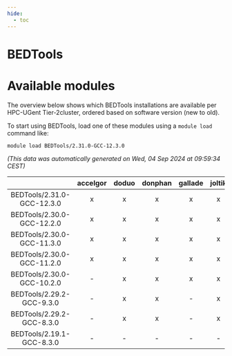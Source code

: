 ```yaml
---
hide:
  - toc
---
```


BEDTools
========

# Available modules


The overview below shows which BEDTools installations are available per HPC-UGent Tier-2cluster, ordered based on software version (new to old).

To start using BEDTools, load one of these modules using a `module load` command like:

```shell
module load BEDTools/2.31.0-GCC-12.3.0
```

*(This data was automatically generated on Wed, 04 Sep 2024 at 09:59:34 CEST)*  

| |accelgor|doduo|donphan|gallade|joltik|shinx|skitty|
| :---: | :---: | :---: | :---: | :---: | :---: | :---: | :---: |
|BEDTools/2.31.0-GCC-12.3.0|x|x|x|x|x|x|x|
|BEDTools/2.30.0-GCC-12.2.0|x|x|x|x|x|x|x|
|BEDTools/2.30.0-GCC-11.3.0|x|x|x|x|x|x|x|
|BEDTools/2.30.0-GCC-11.2.0|x|x|x|x|x|-|x|
|BEDTools/2.30.0-GCC-10.2.0|-|x|x|x|x|-|x|
|BEDTools/2.29.2-GCC-9.3.0|-|x|x|-|x|-|x|
|BEDTools/2.29.2-GCC-8.3.0|-|x|x|-|x|-|x|
|BEDTools/2.19.1-GCC-8.3.0|-|-|-|-|-|-|x|
